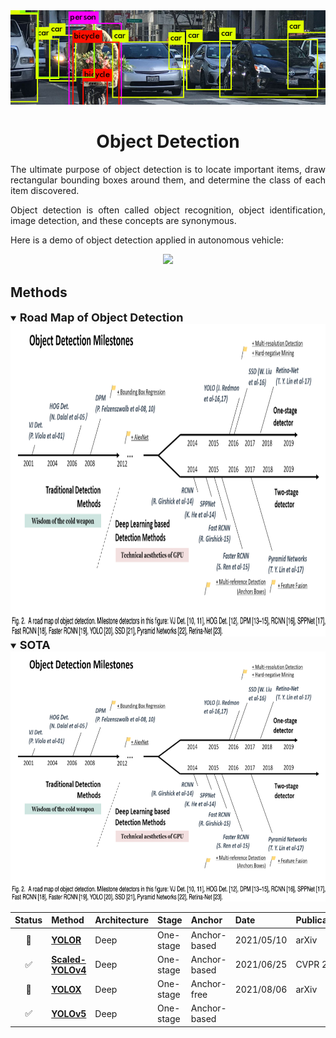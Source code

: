 <div align="center">
<img src="data/object_detection.png" width="1000">

Object Detection
=============================
</div>

<div align="justify">

The ultimate purpose of object detection is to locate important items, draw
rectangular bounding boxes around them, and determine the class of each item
discovered.

Object detection is often called object recognition, object identification,
image detection, and these concepts are synonymous.

Here is a demo of object detection applied in autonomous vehicle:
<div align="center">
	<img src="data/object_detection_01.gif" height="200">
</div>

## Methods

<details open>
<summary><b style="font-size:18px">Road Map of Object Detection</b></summary>

<div align="center">
	<img src="data/milestones.png" height="500">
</div>
</details>

<details open>
<summary><b style="font-size:18px">SOTA</b></summary>

<div align="center">
	<img src="data/milestones.png" height="400">
</div>
</details>

| Status | Method                                | Architecture | Stage     | Anchor       | Date       | Publication    |
|:------:|---------------------------------------|--------------|-----------|--------------|------------|----------------|
|   📑   | [**YOLOR**](yolor.md)                 | Deep         | One-stage | Anchor-based | 2021/05/10 | arXiv          |
|   ✅    | [**Scaled-YOLOv4**](scaled_yolov4.md) | Deep         | One-stage | Anchor-based | 2021/06/25 | CVPR&nbsp;2021 |
|   📑   | [**YOLOX**](yolox.md)                 | Deep         | One-stage | Anchor-free  | 2021/08/06 | arXiv          |
|   ✅    | [**YOLOv5**](yolov5.md)               | Deep         | One-stage | Anchor-based |            |                |

</div>
